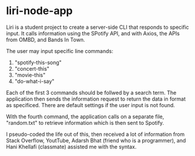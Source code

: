 # liri-node-app
Liri is a student project to create a server-side CLI that responds to specific input. It calls information using the SPotify API, and with Axios, the APIs from OMBD, and Bands In Town.

The user may input specific line commands:
1. "spotify-this-song"
2. "concert-this"
3. "movie-this"
4. "do-what-i-say"

Each of the first 3 commands should be follwed by a search term. The application then sends the information request to return the data in format as specificed. There are default settings if the user input is not found.

With the fourth command, the application calls on a separate file, "random.txt" to retrieve information which is then sent to Spotify.

I pseudo-coded the life out of this, then received a lot of information from Stack Overflow, YoutTube, Adarsh Bhat (friend who is a programmer), and Hani Khellafi (classmate) assisted me with the syntax.

